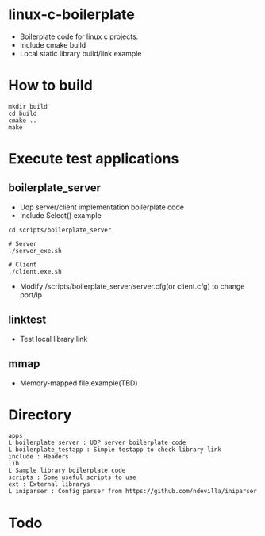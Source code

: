 # linux-c-boilerplate
+ Boilerplate code for linux c projects.
+ Include cmake build 
+ Local static library build/link example

# How to build
```
mkdir build
cd build
cmake ..
make
```

# Execute test applications
## boilerplate_server
+ Udp server/client implementation boilerplate code
+ Include Select() example
```
cd scripts/boilerplate_server

# Server
./server_exe.sh

# Client
./client.exe.sh
```
+ Modify /scripts/boilerplate_server/server.cfg(or client.cfg) to change port/ip

## linktest
+ Test local library link

## mmap
+ Memory-mapped file example(TBD)

# Directory
```
apps
L boilerplate_server : UDP server boilerplate code
L boilerplate_testapp : Simple testapp to check library link
include : Headers
lib
L Sample library boilerplate code 
scripts : Some useful scripts to use
ext : External librarys
L iniparser : Config parser from https://github.com/ndevilla/iniparser
```

# Todo 
